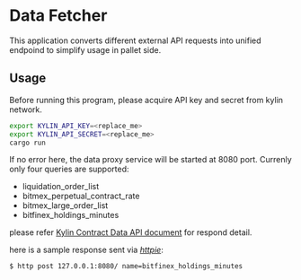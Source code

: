 # Data Fetcher

This application converts different external API requests into unified endpoind
to simplify usage in pallet side.

## Usage

Before running this program, please acquire API key and secret from kylin network.

```bash
export KYLIN_API_KEY=<replace_me>
export KYLIN_API_SECRET=<replace_me>
cargo run
```

If no error here, the data proxy service will be started at 8080 port. Currenly only four queries are supported:

* liquidation_order_list
* bitmex_perpetual_contract_rate
* bitmex_large_order_list
* bitfinex_holdings_minutes

please refer [Kylin Contract Data API document](https://docs-api.kylin.network/#contract-data-api) for respond detail.

here is a sample response sent via [*httpie*](https://httpie.io/):

```bash
$ http post 127.0.0.1:8080/ name=bitfinex_holdings_minutes
```

